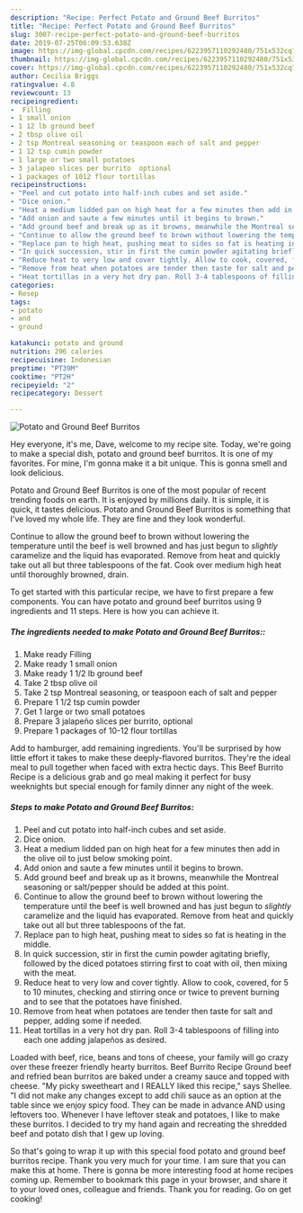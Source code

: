 ```yaml
---
description: "Recipe: Perfect Potato and Ground Beef Burritos"
title: "Recipe: Perfect Potato and Ground Beef Burritos"
slug: 3007-recipe-perfect-potato-and-ground-beef-burritos
date: 2019-07-25T06:09:53.638Z
image: https://img-global.cpcdn.com/recipes/6223957110292480/751x532cq70/potato-and-ground-beef-burritos-recipe-main-photo.jpg
thumbnail: https://img-global.cpcdn.com/recipes/6223957110292480/751x532cq70/potato-and-ground-beef-burritos-recipe-main-photo.jpg
cover: https://img-global.cpcdn.com/recipes/6223957110292480/751x532cq70/potato-and-ground-beef-burritos-recipe-main-photo.jpg
author: Cecilia Briggs
ratingvalue: 4.8
reviewcount: 13
recipeingredient:
-  Filling
- 1 small onion
- 1 12 lb ground beef
- 2 tbsp olive oil
- 2 tsp Montreal seasoning or teaspoon each of salt and pepper
- 1 12 tsp cumin powder
- 1 large or two small potatoes
- 3 jalapeo slices per burrito  optional
- 1 packages of 1012 flour tortillas
recipeinstructions:
- "Peel and cut potato into half-inch cubes and set aside."
- "Dice onion."
- "Heat a medium lidded pan on high heat for a few minutes then add in the olive oil to just below smoking point."
- "Add onion and saute a few minutes until it begins to brown."
- "Add ground beef and break up as it browns, meanwhile the Montreal seasoning or salt/pepper should be added at this point."
- "Continue to allow the ground beef to brown without lowering the temperature until the beef is well browned and has just begun to *slightly* caramelize and the liquid has evaporated. Remove from heat and quickly take out all but three tablespoons of the fat."
- "Replace pan to high heat, pushing meat to sides so fat is heating in the middle."
- "In quick succession, stir in first the cumin powder agitating briefly, followed by the diced potatoes stirring first to coat with oil, then mixing with the meat."
- "Reduce heat to very low and cover tightly. Allow to cook, covered, for 5 to 10 minutes, checking and stirring once or twice to prevent burning and to see that the potatoes have finished."
- "Remove from heat when potatoes are tender then taste for salt and pepper,  adding some if needed."
- "Heat tortillas in a very hot dry pan. Roll 3-4 tablespoons of filling into each one adding jalapeños as desired."
categories:
- Resep
tags:
- potato
- and
- ground

katakunci: potato and ground
nutrition: 296 calories
recipecuisine: Indonesian
preptime: "PT39M"
cooktime: "PT2H"
recipeyield: "2"
recipecategory: Dessert

---
```



![Potato and Ground Beef Burritos](https://img-global.cpcdn.com/recipes/6223957110292480/751x532cq70/potato-and-ground-beef-burritos-recipe-main-photo.jpg)

Hey everyone, it's me, Dave, welcome to my recipe site. Today, we're going to make a special dish, potato and ground beef burritos. It is one of my favorites. For mine, I'm gonna make it a bit unique. This is gonna smell and look delicious.

Potato and Ground Beef Burritos is one of the most popular of recent trending foods on earth. It is enjoyed by millions daily. It is simple, it is quick, it tastes delicious. Potato and Ground Beef Burritos is something that I've loved my whole life. They are fine and they look wonderful.

Continue to allow the ground beef to brown without lowering the temperature until the beef is well browned and has just begun to *slightly* caramelize and the liquid has evaporated. Remove from heat and quickly take out all but three tablespoons of the fat. Cook over medium high heat until thoroughly browned, drain.


To get started with this particular recipe, we have to first prepare a few components. You can have potato and ground beef burritos using 9 ingredients and 11 steps. Here is how you can achieve it.

##### The ingredients needed to make Potato and Ground Beef Burritos::

1. Make ready  Filling
1. Make ready 1 small onion
1. Make ready 1 1/2 lb ground beef
1. Take 2 tbsp olive oil
1. Take 2 tsp Montreal seasoning, or teaspoon each of salt and pepper
1. Prepare 1 1/2 tsp cumin powder
1. Get 1 large or two small potatoes
1. Prepare 3 jalapeño slices per burrito,  optional
1. Prepare 1 packages of 10-12 flour tortillas


Add to hamburger, add remaining ingredients. You&#39;ll be surprised by how little effort it takes to make these deeply-flavored burritos. They&#39;re the ideal meal to pull together when faced with extra hectic days. This Beef Burrito Recipe is a delicious grab and go meal making it perfect for busy weeknights but special enough for family dinner any night of the week. 

##### Steps to make Potato and Ground Beef Burritos:

1. Peel and cut potato into half-inch cubes and set aside.
1. Dice onion.
1. Heat a medium lidded pan on high heat for a few minutes then add in the olive oil to just below smoking point.
1. Add onion and saute a few minutes until it begins to brown.
1. Add ground beef and break up as it browns, meanwhile the Montreal seasoning or salt/pepper should be added at this point.
1. Continue to allow the ground beef to brown without lowering the temperature until the beef is well browned and has just begun to *slightly* caramelize and the liquid has evaporated. Remove from heat and quickly take out all but three tablespoons of the fat.
1. Replace pan to high heat, pushing meat to sides so fat is heating in the middle.
1. In quick succession, stir in first the cumin powder agitating briefly, followed by the diced potatoes stirring first to coat with oil, then mixing with the meat.
1. Reduce heat to very low and cover tightly. Allow to cook, covered, for 5 to 10 minutes, checking and stirring once or twice to prevent burning and to see that the potatoes have finished.
1. Remove from heat when potatoes are tender then taste for salt and pepper,  adding some if needed.
1. Heat tortillas in a very hot dry pan. Roll 3-4 tablespoons of filling into each one adding jalapeños as desired.


Loaded with beef, rice, beans and tons of cheese, your family will go crazy over these freezer friendly hearty burritos. Beef Burrito Recipe Ground beef and refried bean burritos are baked under a creamy sauce and topped with cheese. &#34;My picky sweetheart and I REALLY liked this recipe,&#34; says Shellee. &#34;I did not make any changes except to add chili sauce as an option at the table since we enjoy spicy food. They can be made in advance AND using leftovers too. Whenever I have leftover steak and potatoes, I like to make these burritos. I decided to try my hand again and recreating the shredded beef and potato dish that I gew up loving. 

So that's going to wrap it up with this special food potato and ground beef burritos recipe. Thank you very much for your time. I am sure that you can make this at home. There is gonna be more interesting food at home recipes coming up. Remember to bookmark this page in your browser, and share it to your loved ones, colleague and friends. Thank you for reading. Go on get cooking!
